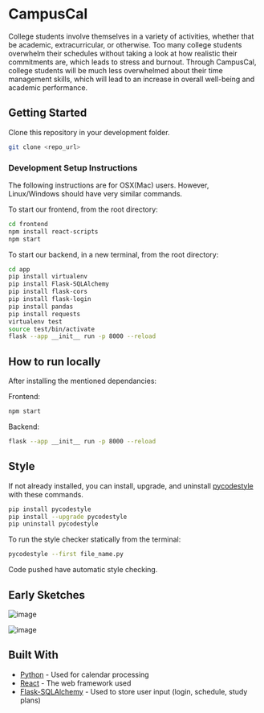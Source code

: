 # CampusCal

College students involve themselves in a variety of activities, whether that be academic, extracurricular, or otherwise. Too many college students overwhelm their schedules without taking a look at how realistic their commitments are, which leads to stress and burnout. Through CampusCal, college students will be much less overwhelmed about their time management skills, which will lead to an increase in overall well-being and academic performance. 
## Getting Started
Clone this repository in your development folder.
```bash
git clone <repo_url> 
```
### Development Setup Instructions
The following instructions are for OSX(Mac) users. However, Linux/Windows should have very similar commands.  

To start our frontend, from the root directory:

```bash
cd frontend
npm install react-scripts
npm start
```
To start our backend, in a new terminal, from the root directory:

```bash
cd app
pip install virtualenv
pip install Flask-SQLAlchemy
pip install flask-cors
pip install flask-login
pip install pandas
pip install requests
virtualenv test
source test/bin/activate
flask --app __init__ run -p 8000 --reload
```
## How to run locally

After installing the mentioned dependancies:

Frontend:
```bash
npm start
```

Backend:
```bash
flask --app __init__ run -p 8000 --reload
```

## Style
If not already installed, you can install, upgrade, and uninstall [pycodestyle](https://pypi.org/project/pycodestyle/) with these commands. 

```bash
pip install pycodestyle
pip install --upgrade pycodestyle
pip uninstall pycodestyle
```

To run the style checker statically from the terminal:

```bash
pycodestyle --first file_name.py
```

Code pushed have automatic style checking. 

## Early Sketches

![image](https://github.com/ahmadbasyouni10/CampusCal/assets/120362910/593fcbbf-3bac-41e3-a734-435e4f381983)

![image](https://github.com/ahmadbasyouni10/CampusCal/assets/120362910/69b4485f-7b24-4b44-a767-0ecb827fce54)

## Built With

* [Python](https://www.python.org/doc/) - Used for calendar processing
* [React](https://react.dev/) - The web framework used
* [Flask-SQLAlchemy](https://flask-sqlalchemy.palletsprojects.com/en/3.1.x/) - Used to store user input (login, schedule, study plans)

